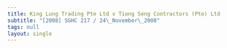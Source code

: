 ```yaml
---
title: King Lung Trading Pte Ltd v Tiong Seng Contractors (Pte) Ltd
subtitle: "[2008] SGHC 217 / 24\_November\_2008"
tags: null
layout: single
---
```


